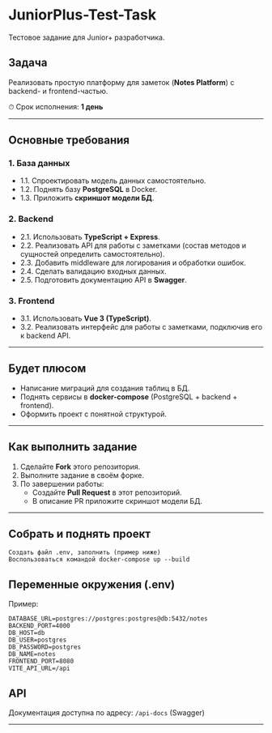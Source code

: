 # JuniorPlus-Test-Task
Тестовое задание для Junior+ разработчика.

## Задача
Реализовать простую платформу для заметок (**Notes Platform**) с backend- и frontend-частью.

⏱ Срок исполнения: **1 день**

---

## Основные требования

### 1. База данных
- 1.1. Спроектировать модель данных самостоятельно.  
- 1.2. Поднять базу **PostgreSQL** в Docker.  
- 1.3. Приложить **скриншот модели БД**.  

### 2. Backend
- 2.1. Использовать **TypeScript + Express**.  
- 2.2. Реализовать API для работы с заметками (состав методов и сущностей определить самостоятельно).  
- 2.3. Добавить middleware для логирования и обработки ошибок.  
- 2.4. Сделать валидацию входных данных.  
- 2.5. Подготовить документацию API в **Swagger**.  

### 3. Frontend
- 3.1. Использовать **Vue 3 (TypeScript)**.  
- 3.2. Реализовать интерфейс для работы с заметками, подключив его к backend API.  

---

## Будет плюсом
- Написание миграций для создания таблиц в БД.  
- Поднять сервисы в **docker-compose** (PostgreSQL + backend + frontend).  
- Оформить проект с понятной структурой.  

---

## Как выполнить задание

1. Сделайте **Fork** этого репозитория.  
2. Выполните задание в своём форке.  
3. По завершении работы:  
   - Создайте **Pull Request** в этот репозиторий.  
   - В описание PR приложите скриншот модели БД.  




---

## Собрать и поднять проект
```
Создать файл .env, заполнить (пример ниже)
Воспользоваться командой docker-compose up --build
```

## Переменные окружения (.env)
Пример:
```
DATABASE_URL=postgres://postgres:postgres@db:5432/notes
BACKEND_PORT=4000
DB_HOST=db
DB_USER=postgres
DB_PASSWORD=postgres
DB_NAME=notes
FRONTEND_PORT=8080
VITE_API_URL=/api
```
## API
Документация доступна по адресу: `/api-docs` (Swagger)

---